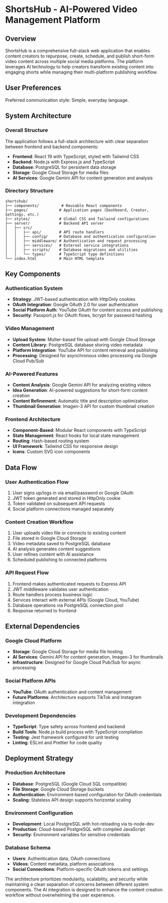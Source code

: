 # ShortsHub - AI-Powered Video Management Platform

## Overview

ShortsHub is a comprehensive full-stack web application that enables content creators to repurpose, create, schedule, and publish short-form video content across multiple social media platforms. The platform leverages AI technology to help creators transform existing content into engaging shorts while managing their multi-platform publishing workflow.

## User Preferences

Preferred communication style: Simple, everyday language.

## System Architecture

### Overall Structure
The application follows a full-stack architecture with clear separation between frontend and backend components:

- **Frontend**: React 19 with TypeScript, styled with Tailwind CSS
- **Backend**: Node.js with Express.js and TypeScript
- **Database**: PostgreSQL for persistent data storage
- **Storage**: Google Cloud Storage for media files
- **AI Services**: Google Gemini API for content generation and analysis

### Directory Structure
```
shortshub/
├── components/          # Reusable React components
├── pages/              # Application pages (Dashboard, Creator, Settings, etc.)
├── styles/             # Global CSS and Tailwind configurations
├── server/             # Backend API server
│   ├── src/
│   │   ├── api/        # API route handlers
│   │   ├── config/     # Database and authentication configuration
│   │   ├── middleware/ # Authentication and request processing
│   │   ├── services/   # External service integrations
│   │   ├── scripts/    # Database migrations and utilities
│   │   └── types/      # TypeScript type definitions
└── index.html          # Main HTML template
```

## Key Components

### Authentication System
- **Strategy**: JWT-based authentication with HttpOnly cookies
- **OAuth Integration**: Google OAuth 2.0 for user authentication
- **Social Platform Auth**: YouTube OAuth for content access and publishing
- **Security**: Passport.js for OAuth flows, bcrypt for password hashing

### Video Management
- **Upload System**: Multer-based file upload with Google Cloud Storage
- **Content Library**: PostgreSQL database storing video metadata
- **Platform Integration**: YouTube API for content retrieval and publishing
- **Processing**: Designed for asynchronous video processing via Google Cloud Pub/Sub

### AI-Powered Features
- **Content Analysis**: Google Gemini API for analyzing existing videos
- **Idea Generation**: AI-powered suggestions for short-form content creation
- **Content Refinement**: Automatic title and description optimization
- **Thumbnail Generation**: Imagen-3 API for custom thumbnail creation

### Frontend Architecture
- **Component-Based**: Modular React components with TypeScript
- **State Management**: React hooks for local state management
- **Routing**: Hash-based routing system
- **UI Framework**: Tailwind CSS for responsive design
- **Icons**: Custom SVG icon components

## Data Flow

### User Authentication Flow
1. User signs up/logs in via email/password or Google OAuth
2. JWT token generated and stored in HttpOnly cookie
3. Token validated on subsequent API requests
4. Social platform connections managed separately

### Content Creation Workflow
1. User uploads video file or connects to existing content
2. File stored in Google Cloud Storage
3. Video metadata saved to PostgreSQL database
4. AI analysis generates content suggestions
5. User refines content with AI assistance
6. Scheduled publishing to connected platforms

### API Request Flow
1. Frontend makes authenticated requests to Express API
2. JWT middleware validates user authentication
3. Route handlers process business logic
4. Services interact with external APIs (Google Cloud, YouTube)
5. Database operations via PostgreSQL connection pool
6. Response returned to frontend

## External Dependencies

### Google Cloud Platform
- **Storage**: Google Cloud Storage for media file hosting
- **AI Services**: Gemini API for content generation, Imagen-3 for thumbnails
- **Infrastructure**: Designed for Google Cloud Pub/Sub for async processing

### Social Platform APIs
- **YouTube**: OAuth authentication and content management
- **Future Platforms**: Architecture supports TikTok and Instagram integration

### Development Dependencies
- **TypeScript**: Type safety across frontend and backend
- **Build Tools**: Node.js build process with TypeScript compilation
- **Testing**: Jest framework configured for unit testing
- **Linting**: ESLint and Prettier for code quality

## Deployment Strategy

### Production Architecture
- **Database**: PostgreSQL (Google Cloud SQL compatible)
- **File Storage**: Google Cloud Storage buckets
- **Authentication**: Environment-based configuration for OAuth credentials
- **Scaling**: Stateless API design supports horizontal scaling

### Environment Configuration
- **Development**: Local PostgreSQL with hot-reloading via ts-node-dev
- **Production**: Cloud-based PostgreSQL with compiled JavaScript
- **Security**: Environment variables for sensitive credentials

### Database Schema
- **Users**: Authentication data, OAuth connections
- **Videos**: Content metadata, platform associations
- **Social Connections**: Platform-specific OAuth tokens and settings

The architecture prioritizes modularity, scalability, and security while maintaining a clean separation of concerns between different system components. The AI integration is designed to enhance the content creation workflow without overwhelming the user experience.
